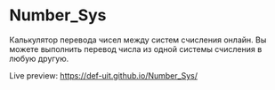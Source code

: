 # Number_Sys
Калькулятор перевода чисел между систем счисления онлайн.
Вы можете выполнить перевод числа из одной системы счисления в любую другую.

Live preview: https://def-uit.github.io/Number_Sys/
